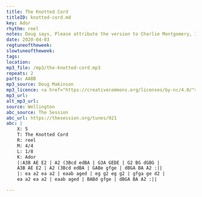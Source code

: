 ```yaml
---
title: The Knotted Cord
titleID: knotted-cord.md
key: Ador
rhythm: reel
notes: Doug says, Please attribute the version to Charlie Montgomery, I'm definitely trying to copy his style there - particularly the ABcd upward runs.
date: 2020-04-03
regtuneoftheweek:
slowtuneoftheweek:
tags:
location:
mp3_file: /mp3/the-knotted-cord.mp3
repeats: 2
parts: AABB
mp3_source: Doug Makinson
mp3_licence: <a href="https://creativecommons.org/licenses/by-nc/4.0/">CC-BY-NC-4.0</a>
mp3_url:
alt_mp3_url:
source: Wellington
abc_source: The Session
abc_url: https://thesession.org/tunes/921
abc: |
    X: 5
    T: The Knotted Cord
    R: reel
    M: 4/4
    L: 1/8
    K: Ador
    |:A3B AE E2 | A2 (3Bcd edBA | G3A GEDE | G2 BG dGBG |
    A3B AE E2 | A2 (3Bcd edBA | GABe gfge | dBGA BA A2 :||
    |: ea a2 ea a2 | eaab aged | eg g2 eg g2 | gfga ge d2 |
    ea a2 ea a2 | eaab aged | BABd gfge | dBGA BA A2 :||

---
```

